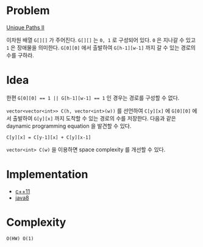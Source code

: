 # Problem

[Unique Paths II](https://leetcode.com/problems/unique-paths-ii/)

이차원 배열 `G[][]` 가 주어진다. `G[][]` 는 `0, 1` 로 구성되어
있다. `0` 은 지나갈 수 있고 `1` 은 장애물을 의미한다. `G[0][0]` 에서
출발하여 `G[h-1][w-1]` 까지 갈 수 있는 경로의 수를 구하라.

# Idea

한편 `G[0][0] == 1 || G[h-1][w-1] == 1` 인 경우는 경로를 구성할 수
없다.

`vector<vector<int>> C(h, vector<int>(w))` 를 선언하여 `C[y][x]` 에
`G[0][0]` 에서 출발하여 `G[y][x]` 까지 도착할 수 있는 경로의 수를
저장한다. 다음과 같은 daynamic programming equation 을 발견할 수 있다.

```
C[y][x] = C[y-1][x] + C[y][x-1]
```

`vector<int> C(w)` 을 이용하면 space complexity 를 개선할 수 있다.

# Implementation

* [c++11](a.cpp)
* [java8](Solution.java)

# Complexity

```
O(HW) O(1)
```

